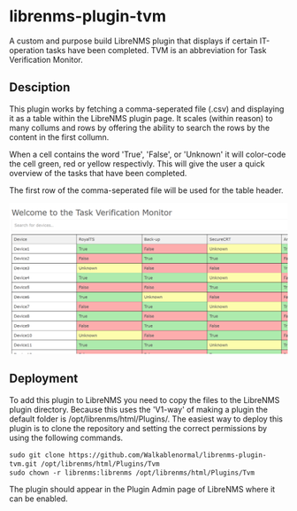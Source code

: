 # librenms-plugin-tvm

A custom and purpose build LibreNMS plugin that displays if certain IT-operation tasks have been completed. TVM is an abbreviation for Task Verification Monitor.

## Desciption

This plugin works by fetching a comma-seperated file (.csv) and displaying it as a table within the LibreNMS plugin page. It scales (within reason) to many collums and rows by offering the ability to search the rows by the content in the first collumn.

When a cell contains the word 'True', 'False', or 'Unknown' it will color-code the cell green, red or yellow respectivly. This will give the user a quick overview of the tasks that have been completed.

The first row of the comma-seperated file will be used for the table header.

![An example of TVM!](/assets/images/Example.PNG "TVM")

## Deployment

To add this plugin to LibreNMS you need to copy the files to the LibreNMS plugin directory. Because this uses the 'V1-way' of making a plugin the default folder is /opt/librenms/html/Plugins/. The easiest way to deploy this plugin is to clone the repository and setting the correct permissions by using the following commands.

    sudo git clone https://github.com/Walkablenormal/librenms-plugin-tvm.git /opt/librenms/html/Plugins/Tvm
    sudo chown -r librenms:librenms /opt/librenms/html/Plugins/Tvm

The plugin should appear in the Plugin Admin page of LibreNMS where it can be enabled.
